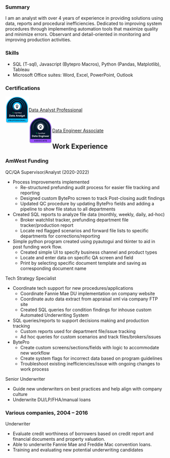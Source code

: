 ### Summary 
I am an analyst with over 4 years of experience in providing solutions using data, reports and procedural inefficiencies. Dedicated to improving system procedures through implementing automation tools that maximize quality and minimize errors. Observant and detail-oriented in monitoring and improving production activities. 

### Skills 
- SQL (T-sql), Javascript (Bytepro Macros), Python (Pandas, Matplotlib), Tableau 
- Microsoft Office suites: Word, Excel, PowerPoint, Outlook 


### Certifications
<img align="left" src="image/data_analyst_professional_badge.png" alt="b1">

<br/><br/>
[Data Analyst Professional](https://www.datacamp.com/certificate/DA0021347299859)


<img align="left" src="image/data_engineer_associate_badge.png" alt="b2">

<br/><br/>
[Data Engineer Associate](https://www.datacamp.com/certificate/DEA0014782084487)


## Work Experience
### AmWest Funding
QC/QA Supervisor/Analyst (2020-2022)
* Process Improvements implemented
  - Re-structured prefunding audit process for easier file tracking and reporting
  - Designed custom BytePro screen to track Post-closing audit findings
  - Updated QC procedure by updating BytePro fields and adding a pipeline to show file status to all departments 
* Created SQL reports to analyze file data (monthly, weekly, daily, ad-hoc) 
  - Broker watchlist tracker, prefunding department file tracker/production report
  - Locate red flagged scenarios and forward file lists to specific departments for corrections/reporting 
* Simple python program created using pyautogui and tkinter to aid in post funding work flow.
  - Created simple UI to specify business channel and product types
  - Locate and enter data on specific QA screen and field
  - Print by selecting specific document template and saving as corresponding document name 

Tech Strategy Specialist 
* Coordinate tech support for new procedures/applications 
  - Coordinate Fannie Mae DU implementation on company website 
  - Coordinate auto data extract from appraisal xml via company FTP site 
  - Created SQL queries for condition findings for inhouse custom Automated Underwriting System 
* SQL queries/reports to support decisions making and production tracking 
  - Custom reports used for department file/issue tracking 
  - Ad hoc queries for custom scenarios and track files/brokers/issues 
* BytePro 
  - Create custom screens/sections/fields with logic to accommodate new workflow 
  - Create system flags for incorrect data based on program guidelines 
  - Troubleshoot existing inefficiencies/issue with ongoing changes to work process

Senior Underwriter 
* Guide new underwriters on best practices and help align with company culture
* Underwrite DU/LP/FHA/manual loans 

### Various companies, 2004 – 2016 
Underwriter 
* Evaluate credit worthiness of borrowers based on credit report and financial documents and property valuation. 
* Able to underwrite Fannie Mae and Freddie Mac convention loans. 
* Training and evaluating new potential underwriting candidates 
